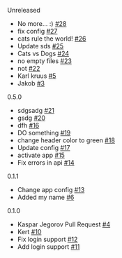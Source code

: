 

Unreleased
* No more... :) [#28](https://github.com/eritikass/alfa-beeta/pull/28)
* fix config [#27](https://github.com/eritikass/alfa-beeta/pull/27)
* cats rule the world! [#26](https://github.com/eritikass/alfa-beeta/pull/26)
* Update sds [#25](https://github.com/eritikass/alfa-beeta/pull/25)
* Cats vs Dogs [#24](https://github.com/eritikass/alfa-beeta/pull/24)
* no empty files [#23](https://github.com/eritikass/alfa-beeta/pull/23)
* not [#22](https://github.com/eritikass/alfa-beeta/pull/22)
* Karl kruus [#5](https://github.com/eritikass/alfa-beeta/pull/5)
* Jakob [#3](https://github.com/eritikass/alfa-beeta/pull/3)

0.5.0
* sdgsadg [#21](https://github.com/eritikass/alfa-beeta/pull/21)
* gsdg [#20](https://github.com/eritikass/alfa-beeta/pull/20)
* dfh [#16](https://github.com/eritikass/alfa-beeta/pull/16)
* DO something [#19](https://github.com/eritikass/alfa-beeta/pull/19)
* change header color to green [#18](https://github.com/eritikass/alfa-beeta/pull/18)
* Update config [#17](https://github.com/eritikass/alfa-beeta/pull/17)
* activate app [#15](https://github.com/eritikass/alfa-beeta/pull/15)
* Fix errors in api [#14](https://github.com/eritikass/alfa-beeta/pull/14)

0.1.1
* Change app config [#13](https://github.com/eritikass/alfa-beeta/pull/13)
* Added my name [#6](https://github.com/eritikass/alfa-beeta/pull/6)

0.1.0
* Kaspar Jegorov Pull Request [#4](https://github.com/eritikass/alfa-beeta/pull/4)
* Kert [#10](https://github.com/eritikass/alfa-beeta/pull/10)
* Fix login support [#12](https://github.com/eritikass/alfa-beeta/pull/12)
* Add login support [#11](https://github.com/eritikass/alfa-beeta/pull/11)

